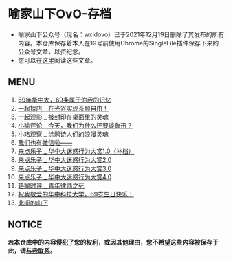 # 喻家山下OvO-存档
* 喻家山下公众号（现名：wxidovo）已于2021年12月19日删除了其发布的所有内容。本仓库保存着本人在19号前使用Chrome的SingleFile插件保存下来的公众号文章，以资纪念。  
* 您可以在[这里](http://jingfelix.github.io/archive/shanxia/)阅读这些文章。 
## MENU

1. [69年华中大，69条属于你我的记忆](https://jingfelix.github.io/archive/shanxia/69%E5%B9%B4%E5%8D%8E%E4%B8%AD%E5%A4%A7%EF%BC%8C69%E6%9D%A1%E5%B1%9E%E4%BA%8E%E4%BD%A0%E6%88%91%E7%9A%84%E8%AE%B0%E5%BF%86%20(2021_12_18%20%E4%B8%8B%E5%8D%886_50_44).html)
2. [一起探店 _ 在光谷实现茶颜自由！](https://jingfelix.github.io/archive/shanxia/%E4%B8%80%E8%B5%B7%E6%8E%A2%E5%BA%97%20_%20%E5%9C%A8%E5%85%89%E8%B0%B7%E5%AE%9E%E7%8E%B0%E8%8C%B6%E9%A2%9C%E8%87%AA%E7%94%B1%EF%BC%81%20(2021_12_18%20%E4%B8%8B%E5%8D%886_46_54).html)
3. [一起观影 _ 被封印在桌面里的灵魂](https://jingfelix.github.io/archive/shanxia/%E4%B8%80%E8%B5%B7%E8%A7%82%E5%BD%B1%20_%20%E8%A2%AB%E5%B0%81%E5%8D%B0%E5%9C%A8%E6%A1%8C%E9%9D%A2%E9%87%8C%E7%9A%84%E7%81%B5%E9%AD%82%20(2021_12_18%20%E4%B8%8B%E5%8D%886_53_45).html)
4. [小喻评论 _ 今天，我们为什么还要谈鲁迅？](https://jingfelix.github.io/archive/shanxia/%E5%B0%8F%E5%96%BB%E8%AF%84%E8%AE%BA%20_%20%E4%BB%8A%E5%A4%A9%EF%BC%8C%E6%88%91%E4%BB%AC%E4%B8%BA%E4%BB%80%E4%B9%88%E8%BF%98%E8%A6%81%E8%B0%88%E9%B2%81%E8%BF%85%EF%BC%9F%20(2021_12_18%20%E4%B8%8B%E5%8D%886_47_30).html)
5. [小珞观察 _ 涂鸦诗人们的浪漫灵魂](https://jingfelix.github.io/archive/shanxia/%E5%B0%8F%E7%8F%9E%E8%A7%82%E5%AF%9F%20_%20%E6%B6%82%E9%B8%A6%E8%AF%97%E4%BA%BA%E4%BB%AC%E7%9A%84%E6%B5%AA%E6%BC%AB%E7%81%B5%E9%AD%82%20(2021_12_18%20%E4%B8%8B%E5%8D%886_54_13).html)
6. [我们也有微信啦——](https://jingfelix.github.io/archive/shanxia/%E6%88%91%E4%BB%AC%E4%B9%9F%E6%9C%89%E5%BE%AE%E4%BF%A1%E5%95%A6%E2%80%94%E2%80%94%20(2021_12_18%20%E4%B8%8B%E5%8D%886_43_55).html)
7. [来点乐子 _ 华中大迷惑行为大赏1.0（补档）](https://jingfelix.github.io/archive/shanxia/来点乐子%20_%20华中大迷惑行为大赏1.0（补档）%20(2021_12_18%20下午6_46_08).html)
8. [来点乐子 _ 华中大迷惑行为大赏2.0](https://jingfelix.github.io/archive/shanxia/来点乐子%20_%20华中大迷惑行为大赏2.0%20(2021_12_18%20下午6_45_00).html)
9. [来点乐子 _ 华中大迷惑行为大赏3.0](https://jingfelix.github.io/archive/shanxia/来点乐子%20_%20华中大迷惑行为大赏3.0%20(2021_12_18%20下午6_49_53).html)
10. [来点乐子 _ 华中大迷惑行为大赏4.0](https://jingfelix.github.io/archive/shanxia/来点乐子%20_%20华中大迷惑行为大赏4.0%20(2021_12_18%20下午6_53_17).html)
11. [珞喻时评 _ 青年律师之死](https://jingfelix.github.io/archive/shanxia/珞喻时评%20_%20青年律师之死%20(2021_12_18%20下午6_48_13).html)
12. [祝我敬爱的华中科技大学，69岁生日快乐！](https://jingfelix.github.io/archive/shanxia/祝我敬爱的华中科技大学，69岁生日快乐！%20(2021_12_18%20下午6_51_39).html)
13. [此间的山下](https://jingfelix.github.io/archive/shanxia/此间的山下%20(2021_12_18%20下午6_42_05).html)

## NOTICE

**若本仓库中的内容侵犯了您的权利，或因其他理由，您不希望这些内容被保存于此，请[与我联系](mailto:jingfelix@outlook.com)。**
